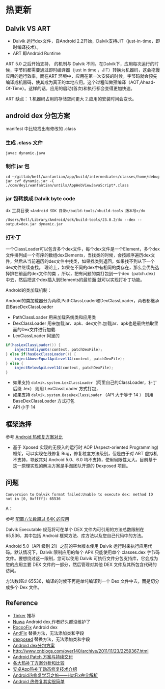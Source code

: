 # 热更新

## Dalvik VS ART

* Dalvik 运行dex文件，自Android 2.2开始，Dalvik支持JIT（just-in-time，即时编译技术）。
* ART 即Android Runtime

ART 5.0 之后开始支持， 的机制与 Dalvik 不同。在Dalvik下，应用每次运行的时候，字节码都需要通过即时编译器（just in time ，JIT）转换为机器码，这会拖慢应用的运行效率，而在ART 环境中，应用在第一次安装的时候，字节码就会预先编译成机器码，使其成为真正的本地应用。这个过程叫做预编译（AOT,Ahead-Of-Time）。这样的话，应用的启动(首次)和执行都会变得更加快速。

ART 缺点：
1.机器码占用的存储空间更大
2.应用的安装时间会变长。

## android dex 分包方案

manifest 中比较找出有修改的 .class

### 生成 .class 文件

```
javac dynamic.java
```

### 制作 jar 包

```
cd ~/gitlab/bell/wanfantian/app/build/intermediates/classes/home/debug
jar cvf dynamic.jar -C ./com/deyi/wanfantian/untils/AppWebViewJavaScript*.class
```

### jar 包转换成 Dalvik byte code

dx 工具目录 `<Android SDK 目录>/build-tools/<build-tools 版本号>/dx`

```
/Users/Bell/Library/Android/sdk/build-tools/23.0.2/dx --dex --output=dex.jar dynamic.jar
```

### 打补丁

一个ClassLoader可以包含多个dex文件，每个dex文件是一个Element，多个dex文件排列成一个有序的数组dexElements，当找类的时候，会按顺序遍历dex文件，然后从当前遍历的dex文件中找类，如果找类则返回，如果找不到从下一个dex文件继续查找。
理论上，如果在不同的dex中有相同的类存在，那么会优先选择排在前面的dex文件的类 ，所以，把有问题的类打包到一个dex（patch.dex）中去，然后把这个dex插入到Elements的最前面 就可以实现打补丁功能。

Android的类加载机制：

Android的类加载器分为两种,PathClassLoader和DexClassLoader，两者都继承自BaseDexClassLoader

* PathClassLoader 用来加载系统类和应用类
* DexClassLoader 用来加载jar、apk、dex文件.加载jar、apk也是最终抽取里面的Dex文件进行加载.
* LexClassLoader 阿里的

```java
if(hasLexClassLoader()) {
    injectInAliyunOs(context, patchDexFile);
} else if(hasDexClassLoader()) {
    injectAboveEqualApiLevel14(context, patchDexFile);
} else {
    injectBelowApiLevel14(context, patchDexFile);
}
```

* 如果支持 `dalvik.system.LexClassLoader`（阿里自己的ClassLoader，补丁后缀 .lex） 则用 LexClassLoader 方式打包，
* 如果支持 `dalvik.system.BaseDexClassLoader` （API 大于等于 14 ） 则用 BaseDexClassLoader 方式打包
* API 小于 14

## 框架选择

参考 [Android 热修复方案对比 ](http://jaeger.itscoder.com/android/2016/08/28/android-hot-fix.html)

* 基于 Xposed 实现的无侵入的运行时 AOP (Aspect-oriented Programming)  框架，可以实现在线修复 Bug，修复粒度方法级别，但是由于对 ART 虚拟机不支持，导致其对 Android 5.0、6.0 均不支持，使用局限性太大。目前基于这一原理实现的解决方案是手淘团队开源的 Dexposed 项目。

## 问题

```
Conversion to Dalvik format failed:Unable to execute dex: method ID not in [0, 0xffff]: 65536
```

A：

参考 [配置方法数超过 64K 的应用](https://developer.android.com/studio/build/multidex.html)

Dalvik Executable 规范将可在单个 DEX 文件内可引用的方法总数限制在 65,536，其中包括 Android 框架方法、库方法以及您自己代码中的方法。

Android 5.0（API 级别 21）之前的平台版本使用 Dalvik 运行时来执行应用代码。默认情况下，Dalvik 限制应用的每个 APK 只能使用单个 classes.dex 字节码文件。要想绕过这一限制，您可以使用 Dalvik 可执行文件分包支持库，它会成为您的应用主要 DEX 文件的一部分，然后管理对其他 DEX 文件及其所包含代码的访问。

方法数超过 65536，编译的时候不再是单纯编译到一个 Dex 文件中去，而是切分成多个 Dex 文件。

## Reference

* [Tinker](https://github.com/Tencent/tinker) 推荐
* [Nuwa](https://github.com/jasonross/Nuwa) Android dex,作者好久都没维护了
* [RocooFix](https://github.com/dodola/RocooFix) Android dex
* [AndFix](https://github.com/alibaba/AndFix) 替换方法，无法添加类和字段
* [dexposed](https://github.com/alibaba/dexposed) 替换方法，无法添加类和字段
* [Android dex分包方案](http://my.oschina.net/853294317/blog/308583)
* <http://www.cnblogs.com/over140/archive/2011/11/23/2259367.html>
* [Android Patch 方案与持续交付](http://wereadteam.github.io/2016/07/26/AndroidPatch/)
* [各大热补丁方案分析和比较](http://blog.zhaiyifan.cn/2015/11/20/HotPatchCompare/)
* [安卓App热补丁动态修复技术介绍](https://zhuanlan.zhihu.com/p/20308548)
* [Android热修复学习之旅——HotFix完全解析](http://blog.csdn.net/u012124438/article/details/62511438)
* [Android 热修复其实很简单 ](http://blog.csdn.net/qq_31530015/article/details/51785228)
